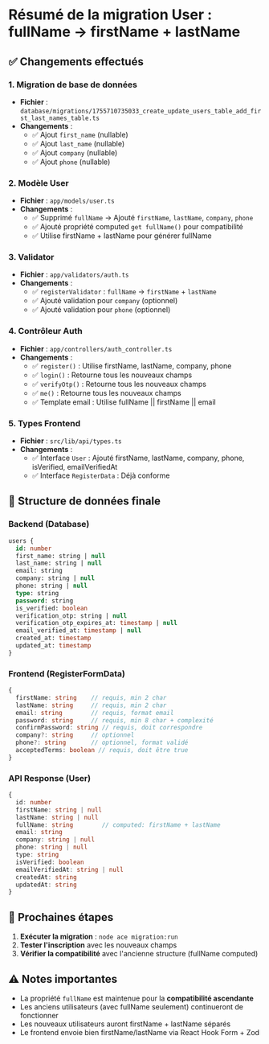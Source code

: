 # Résumé de la migration User : fullName → firstName + lastName

## ✅ Changements effectués

### 1. **Migration de base de données**
- **Fichier** : `database/migrations/1755710735033_create_update_users_table_add_first_last_names_table.ts`
- **Changements** :
  - ✅ Ajout `first_name` (nullable)
  - ✅ Ajout `last_name` (nullable) 
  - ✅ Ajout `company` (nullable)
  - ✅ Ajout `phone` (nullable)

### 2. **Modèle User**
- **Fichier** : `app/models/user.ts`
- **Changements** :
  - ✅ Supprimé `fullName` → Ajouté `firstName`, `lastName`, `company`, `phone`
  - ✅ Ajouté propriété computed `get fullName()` pour compatibilité
  - ✅ Utilise firstName + lastName pour générer fullName

### 3. **Validator**
- **Fichier** : `app/validators/auth.ts`
- **Changements** :
  - ✅ `registerValidator` : `fullName` → `firstName` + `lastName`
  - ✅ Ajouté validation pour `company` (optionnel)
  - ✅ Ajouté validation pour `phone` (optionnel)

### 4. **Contrôleur Auth**
- **Fichier** : `app/controllers/auth_controller.ts`
- **Changements** :
  - ✅ `register()` : Utilise firstName, lastName, company, phone
  - ✅ `login()` : Retourne tous les nouveaux champs
  - ✅ `verifyOtp()` : Retourne tous les nouveaux champs  
  - ✅ `me()` : Retourne tous les nouveaux champs
  - ✅ Template email : Utilise fullName || firstName || email

### 5. **Types Frontend**
- **Fichier** : `src/lib/api/types.ts`
- **Changements** :
  - ✅ Interface `User` : Ajouté firstName, lastName, company, phone, isVerified, emailVerifiedAt
  - ✅ Interface `RegisterData` : Déjà conforme

## 🎯 Structure de données finale

### Backend (Database)
```sql
users {
  id: number
  first_name: string | null
  last_name: string | null  
  email: string
  company: string | null
  phone: string | null
  type: string
  password: string
  is_verified: boolean
  verification_otp: string | null
  verification_otp_expires_at: timestamp | null
  email_verified_at: timestamp | null
  created_at: timestamp
  updated_at: timestamp
}
```

### Frontend (RegisterFormData)
```typescript
{
  firstName: string    // requis, min 2 char
  lastName: string     // requis, min 2 char
  email: string        // requis, format email
  password: string     // requis, min 8 char + complexité
  confirmPassword: string // requis, doit correspondre
  company?: string     // optionnel
  phone?: string       // optionnel, format validé
  acceptedTerms: boolean // requis, doit être true
}
```

### API Response (User)
```typescript
{
  id: number
  firstName: string | null
  lastName: string | null
  fullName: string        // computed: firstName + lastName
  email: string
  company: string | null
  phone: string | null
  type: string
  isVerified: boolean
  emailVerifiedAt: string | null
  createdAt: string
  updatedAt: string
}
```

## 🚀 Prochaines étapes

1. **Exécuter la migration** : `node ace migration:run`
2. **Tester l'inscription** avec les nouveaux champs
3. **Vérifier la compatibilité** avec l'ancienne structure (fullName computed)

## ⚠️ Notes importantes

- La propriété `fullName` est maintenue pour la **compatibilité ascendante**
- Les anciens utilisateurs (avec fullName seulement) continueront de fonctionner
- Les nouveaux utilisateurs auront firstName + lastName séparés
- Le frontend envoie bien firstName/lastName via React Hook Form + Zod
